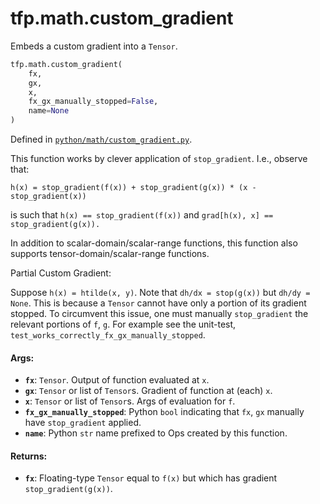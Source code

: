 <div itemscope itemtype="http://developers.google.com/ReferenceObject">
<meta itemprop="name" content="tfp.math.custom_gradient" />
<meta itemprop="path" content="Stable" />
</div>

# tfp.math.custom_gradient

Embeds a custom gradient into a `Tensor`.

``` python
tfp.math.custom_gradient(
    fx,
    gx,
    x,
    fx_gx_manually_stopped=False,
    name=None
)
```



Defined in [`python/math/custom_gradient.py`](https://github.com/tensorflow/probability/tree/master/tensorflow_probability/python/math/custom_gradient.py).

<!-- Placeholder for "Used in" -->

This function works by clever application of `stop_gradient`. I.e., observe
that:

```none
h(x) = stop_gradient(f(x)) + stop_gradient(g(x)) * (x - stop_gradient(x))
```

is such that `h(x) == stop_gradient(f(x))` and
`grad[h(x), x] == stop_gradient(g(x)).`

In addition to scalar-domain/scalar-range functions, this function also
supports tensor-domain/scalar-range functions.

Partial Custom Gradient:

Suppose `h(x) = htilde(x, y)`. Note that `dh/dx = stop(g(x))` but `dh/dy =
None`. This is because a `Tensor` cannot have only a portion of its gradient
stopped. To circumvent this issue, one must manually `stop_gradient` the
relevant portions of `f`, `g`. For example see the unit-test,
`test_works_correctly_fx_gx_manually_stopped`.

#### Args:

* <b>`fx`</b>: `Tensor`. Output of function evaluated at `x`.
* <b>`gx`</b>: `Tensor` or list of `Tensor`s. Gradient of function at (each) `x`.
* <b>`x`</b>: `Tensor` or list of `Tensor`s. Args of evaluation for `f`.
* <b>`fx_gx_manually_stopped`</b>: Python `bool` indicating that `fx`, `gx` manually
    have `stop_gradient` applied.
* <b>`name`</b>: Python `str` name prefixed to Ops created by this function.


#### Returns:

* <b>`fx`</b>: Floating-type `Tensor` equal to `f(x)` but which has gradient
    `stop_gradient(g(x))`.